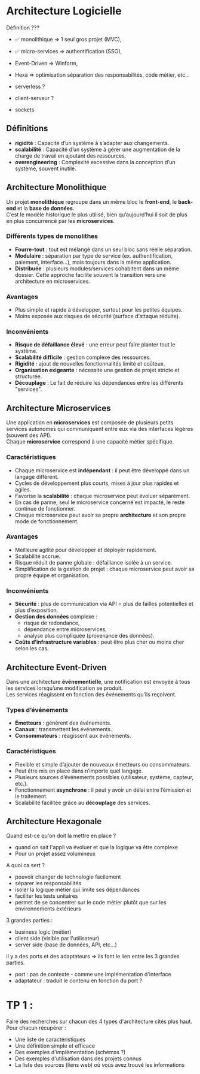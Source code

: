 # Architecture Logicielle

Définition ???

- ✅ monolithique => 1 seul gros projet (MVC),
- ✅ micro-services => authentification (SSO),
- Event-Driven => Winform,
- Hexa => optimisation séparation des responsabilités, code métier, etc...

- serverless ?
- client-serveur ?
- sockets

## Définitions
- **rigidité** : Capacité d’un système à s’adapter aux changements.
- **scalabilité** : Capacité d’un système à gérer une augmentation de la charge de travail en ajoutant des ressources.
- **overengineering** : Complexité excessive dans la conception d’un système, souvent inutile.

## Architecture Monolithique

Un projet **monolithique** regroupe dans un même bloc le **front-end**, le **back-end** et la **base de données**.  
C’est le modèle historique le plus utilisé, bien qu’aujourd’hui il soit de plus en plus concurrencé par les **microservices**.

### Différents types de monolithes
- **Fourre-tout** : tout est mélangé dans un seul bloc sans réelle séparation.  
- **Modulaire** : séparation par type de service (ex. authentification, paiement, interface…), mais toujours dans la même application.  
- **Distribuée** : plusieurs modules/services cohabitent dans un même dossier. Cette approche facilite souvent la transition vers une architecture en microservices.

### Avantages
- Plus simple et rapide à développer, surtout pour les petites équipes.  
- Moins exposée aux risques de sécurité (surface d’attaque réduite).  

### Inconvénients
- **Risque de défaillance élevé** : une erreur peut faire planter tout le système.  
- **Scalabilité difficile** : gestion complexe des ressources.  
- **Rigidité** : ajout de nouvelles fonctionnalités limité et coûteux.  
- **Organisation exigeante** : nécessite une gestion de projet stricte et structurée.  
- **Découplage** : Le fait de réduire les dépendances entre les différents "services".

## Architecture Microservices

Une application en **microservices** est composée de plusieurs petits services autonomes qui communiquent entre eux via des interfaces légères (souvent des API).  
Chaque **microservice** correspond à une capacité métier spécifique.

### Caractéristiques
- Chaque microservice est **indépendant** : il peut être développé dans un langage différent.  
- Cycles de développement plus courts, mises à jour plus rapides et agiles.  
- Favorise la **scalabilité** : chaque microservice peut évoluer séparément.  
- En cas de panne, seul le microservice concerné est impacté, le reste continue de fonctionner.  
- Chaque microservice peut avoir sa propre **architecture** et son propre mode de fonctionnement.  

### Avantages
- Meilleure agilité pour développer et déployer rapidement.  
- Scalabilité accrue.  
- Risque réduit de panne globale : défaillance isolée à un service.  
- Simplification de la gestion de projet : chaque microservice peut avoir sa propre équipe et organisation.  

### Inconvénients
- **Sécurité** : plus de communication via API = plus de failles potentielles et plus d’exposition.  
- **Gestion des données** complexe :  
    - risque de redondance,  
    - dépendance entre microservices,  
    - analyse plus compliquée (provenance des données).  
- **Coûts d’infrastructure variables** : peut être plus cher ou moins cher selon les cas.  

## Architecture Event-Driven

Dans une architecture **événementielle**, une notification est envoyée à tous les services lorsqu’une modification se produit.  
Les services réagissent en fonction des événements qu’ils reçoivent.

### Types d’événements
- **Émetteurs** : génèrent des événements.  
- **Canaux** : transmettent les événements.  
- **Consommateurs** : réagissent aux événements.  

### Caractéristiques
- Flexible et simple d’ajouter de nouveaux émetteurs ou consommateurs.  
- Peut être mis en place dans n’importe quel langage.  
- Plusieurs sources d’événements possibles (utilisateur, système, capteur, etc.).  
- Fonctionnement **asynchrone** : il peut y avoir un délai entre l’émission et le traitement.  
- Scalabilité facilitée grâce au **découplage** des services.  

## Architecture Hexagonale

Quand est-ce qu'on doit la mettre en place ?

- quand on sait l'appli va évoluer et que la logique va être complexe
- Pour un projet assez volumineux


A quoi ca sert ?

- pouvoir changer de technologie facilement
- séparer les responsabilités
- isoler la logique métier qui limite ses dépendances
- faciliter les tests unitaires
- permet de se concentrer sur le code métier plutôt que sur les environnements extérieurs

3 grandes parties : 
- business logic (métier)
- client side (visible par l'utilisateur)
- server side (base de données, API, etc...)

il y a des ports et des adaptateurs => ils font le lien entre les 3 grandes parties.
- port : pas de contexte - comme une implémentation d'interface 
- adaptateur : traduit le contenu en fonction du port ?













# TP 1 :

Faire des recherches sur chacun des 4 types d'architecture cités plus haut. Pour chacun récupérer : 

- Une liste de caractéristiques
- Une définition simple et efficace
- Des exemples d'implémentation (schémas ?)
- Des exemples d'utilisation dans des projets connus
- La liste des sources (liens web) où vous avez trouvé les informations
